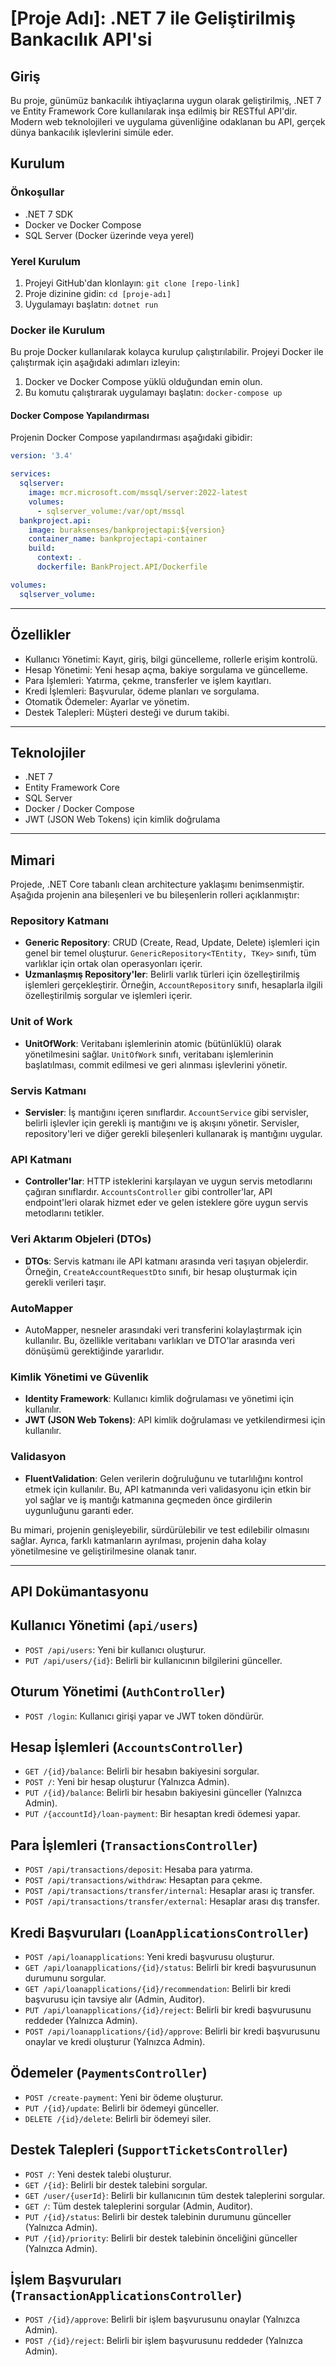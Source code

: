 # [Proje Adı]: .NET 7 ile Geliştirilmiş Bankacılık API'si

## Giriş
Bu proje, günümüz bankacılık ihtiyaçlarına uygun olarak geliştirilmiş, .NET 7 ve Entity Framework Core kullanılarak inşa edilmiş bir RESTful API'dir. Modern web teknolojileri ve uygulama güvenliğine odaklanan bu API, gerçek dünya bankacılık işlevlerini simüle eder.

## Kurulum
### Önkoşullar
- .NET 7 SDK
- Docker ve Docker Compose
- SQL Server (Docker üzerinde veya yerel)

### Yerel Kurulum
1. Projeyi GitHub'dan klonlayın: `git clone [repo-link]`
2. Proje dizinine gidin: `cd [proje-adı]`
3. Uygulamayı başlatın: `dotnet run`

### Docker ile Kurulum
Bu proje Docker kullanılarak kolayca kurulup çalıştırılabilir. Projeyi Docker ile çalıştırmak için aşağıdaki adımları izleyin:

1. Docker ve Docker Compose yüklü olduğundan emin olun.
2. Bu komutu çalıştırarak uygulamayı başlatın: `docker-compose up`

#### Docker Compose Yapılandırması
Projenin Docker Compose yapılandırması aşağıdaki gibidir:

```yaml
version: '3.4'

services:
  sqlserver:
    image: mcr.microsoft.com/mssql/server:2022-latest
    volumes:
      - sqlserver_volume:/var/opt/mssql
  bankproject.api:
    image: buraksenses/bankprojectapi:${version}
    container_name: bankprojectapi-container
    build:
      context: .
      dockerfile: BankProject.API/Dockerfile

volumes:
  sqlserver_volume:
```

---

## Özellikler
- Kullanıcı Yönetimi: Kayıt, giriş, bilgi güncelleme, rollerle erişim kontrolü.
- Hesap Yönetimi: Yeni hesap açma, bakiye sorgulama ve güncelleme.
- Para İşlemleri: Yatırma, çekme, transferler ve işlem kayıtları.
- Kredi İşlemleri: Başvurular, ödeme planları ve sorgulama.
- Otomatik Ödemeler: Ayarlar ve yönetim.
- Destek Talepleri: Müşteri desteği ve durum takibi.

---

## Teknolojiler
- .NET 7
- Entity Framework Core
- SQL Server
- Docker / Docker Compose
- JWT (JSON Web Tokens) için kimlik doğrulama

---

## Mimari

Projede, .NET Core tabanlı clean architecture yaklaşımı benimsenmiştir. Aşağıda projenin ana bileşenleri ve bu bileşenlerin rolleri açıklanmıştır:

### Repository Katmanı
- **Generic Repository**: CRUD (Create, Read, Update, Delete) işlemleri için genel bir temel oluşturur. `GenericRepository<TEntity, TKey>` sınıfı, tüm varlıklar için ortak olan operasyonları içerir.
- **Uzmanlaşmış Repository'ler**: Belirli varlık türleri için özelleştirilmiş işlemleri gerçekleştirir. Örneğin, `AccountRepository` sınıfı, hesaplarla ilgili özelleştirilmiş sorgular ve işlemleri içerir.

### Unit of Work
- **UnitOfWork**: Veritabanı işlemlerinin atomic (bütünlüklü) olarak yönetilmesini sağlar. `UnitOfWork` sınıfı, veritabanı işlemlerinin başlatılması, commit edilmesi ve geri alınması işlevlerini yönetir.

### Servis Katmanı
- **Servisler**: İş mantığını içeren sınıflardır. `AccountService` gibi servisler, belirli işlevler için gerekli iş mantığını ve iş akışını yönetir. Servisler, repository'leri ve diğer gerekli bileşenleri kullanarak iş mantığını uygular.

### API Katmanı
- **Controller'lar**: HTTP isteklerini karşılayan ve uygun servis metodlarını çağıran sınıflardır. `AccountsController` gibi controller'lar, API endpoint'leri olarak hizmet eder ve gelen isteklere göre uygun servis metodlarını tetikler.

### Veri Aktarım Objeleri (DTOs)
- **DTOs**: Servis katmanı ile API katmanı arasında veri taşıyan objelerdir. Örneğin, `CreateAccountRequestDto` sınıfı, bir hesap oluşturmak için gerekli verileri taşır.

### AutoMapper
- AutoMapper, nesneler arasındaki veri transferini kolaylaştırmak için kullanılır. Bu, özellikle veritabanı varlıkları ve DTO'lar arasında veri dönüşümü gerektiğinde yararlıdır.

### Kimlik Yönetimi ve Güvenlik
- **Identity Framework**: Kullanıcı kimlik doğrulaması ve yönetimi için kullanılır. 
- **JWT (JSON Web Tokens)**: API kimlik doğrulaması ve yetkilendirmesi için kullanılır.

### Validasyon
- **FluentValidation**: Gelen verilerin doğruluğunu ve tutarlılığını kontrol etmek için kullanılır. Bu, API katmanında veri validasyonu için etkin bir yol sağlar ve iş mantığı katmanına geçmeden önce girdilerin uygunluğunu garanti eder.

Bu mimari, projenin genişleyebilir, sürdürülebilir ve test edilebilir olmasını sağlar. Ayrıca, farklı katmanların ayrılması, projenin daha kolay yönetilmesine ve geliştirilmesine olanak tanır.

---

## API Dokümantasyonu

## Kullanıcı Yönetimi (`api/users`)

- `POST /api/users`: Yeni bir kullanıcı oluşturur.
- `PUT /api/users/{id}`: Belirli bir kullanıcının bilgilerini günceller.

## Oturum Yönetimi (`AuthController`)

- `POST /login`: Kullanıcı girişi yapar ve JWT token döndürür.

## Hesap İşlemleri (`AccountsController`)

- `GET /{id}/balance`: Belirli bir hesabın bakiyesini sorgular.
- `POST /`: Yeni bir hesap oluşturur (Yalnızca Admin).
- `PUT /{id}/balance`: Belirli bir hesabın bakiyesini günceller (Yalnızca Admin).
- `PUT /{accountId}/loan-payment`: Bir hesaptan kredi ödemesi yapar.

## Para İşlemleri (`TransactionsController`)

- `POST /api/transactions/deposit`: Hesaba para yatırma.
- `POST /api/transactions/withdraw`: Hesaptan para çekme.
- `POST /api/transactions/transfer/internal`: Hesaplar arası iç transfer.
- `POST /api/transactions/transfer/external`: Hesaplar arası dış transfer.

## Kredi Başvuruları (`LoanApplicationsController`)

- `POST /api/loanapplications`: Yeni kredi başvurusu oluşturur.
- `GET /api/loanapplications/{id}/status`: Belirli bir kredi başvurusunun durumunu sorgular.
- `GET /api/loanapplications/{id}/recommendation`: Belirli bir kredi başvurusu için tavsiye alır (Admin, Auditor).
- `PUT /api/loanapplications/{id}/reject`: Belirli bir kredi başvurusunu reddeder (Yalnızca Admin).
- `POST /api/loanapplications/{id}/approve`: Belirli bir kredi başvurusunu onaylar ve kredi oluşturur (Yalnızca Admin).

## Ödemeler (`PaymentsController`)

- `POST /create-payment`: Yeni bir ödeme oluşturur.
- `PUT /{id}/update`: Belirli bir ödemeyi günceller.
- `DELETE /{id}/delete`: Belirli bir ödemeyi siler.

## Destek Talepleri (`SupportTicketsController`)

- `POST /`: Yeni destek talebi oluşturur.
- `GET /{id}`: Belirli bir destek talebini sorgular.
- `GET /user/{userId}`: Belirli bir kullanıcının tüm destek taleplerini sorgular.
- `GET /`: Tüm destek taleplerini sorgular (Admin, Auditor).
- `PUT /{id}/status`: Belirli bir destek talebinin durumunu günceller (Yalnızca Admin).
- `PUT /{id}/priority`: Belirli bir destek talebinin önceliğini günceller (Yalnızca Admin).

## İşlem Başvuruları (`TransactionApplicationsController`)

- `POST /{id}/approve`: Belirli bir işlem başvurusunu onaylar (Yalnızca Admin).
- `POST /{id}/reject`: Belirli bir işlem başvurusunu reddeder (Yalnızca Admin).
